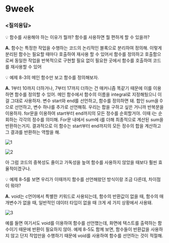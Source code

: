 # 9week

### <질의응답>

<aside>
💡 함수를 사용해야 하는 이유가 뭘까? 함수를 사용하면 뭘 편하게 할 수 있을까?

</aside>

**A.** 함수는 특정한 작업을 수행하는 코드의 논리적인 블록으로 분리하여 정의해. 이렇게 분리된 함수는 필요할 때마다 호출하여 재사용 할 수 있어서 함수를 정의하고 호출함으로써 동일한 작업을 반복적으로 구현할 필요 없이 필요한 곳에서 함수를 호출하여 코드를 재사용할 수 있어

<aside>
💡 예제 8-3의 메인 함수만 보고 함수를 정의해보자.

</aside>

**A.** 1부터 10까지 더하거나, 7부터 17까지 더하는 건 매커니즘 똑같기 때문에 이를 이용하면 함수를 정의할 수 있어. 메인 함수에서 함수의 이름을 integral로 지정해뒀으니 이걸 그대로 사용하자. 변수 start와 end를 선언하고, 함수를 정의하면 돼. 합인 sum을 0으로 선언하고, 변수 하나를 추가로 선언해줘. 우리는 합을 구하고 싶은 거니까 반복문을 이용하자. for문을 이용하여 start부터 end까지의 모든 정수를 순회할거야. 이때 i는 순회하는 각각의 정수를 의미해. For문 내에서 sum에 i를 더해 최종적으로 계산된 sum을 반환하는거지. 결과적으로 이 함수는 start부터 end까지의 모든 정수의 합을 계산하고 그 결과를 반환하는 역할을 해.

![1](https://github.com/hyeyuny/C_pg-3_group-notes-note-1/assets/144858340/74cd4d7d-ba94-459e-97d0-c7af802312d0)

![2](https://github.com/hyeyuny/C_pg-3_group-notes-note-1/assets/144858340/9b187e04-766c-40a8-b845-7592914e9ab3)

아 그럼 코드의 중복성도 줄이고 가독성을 높여 함수를 사용하지 않았을 때보다 훨씬 효율적이겠구나.

<aside>
💡 예제 8-5를 보면 우리가 이때까지 함수를 선언해왔던 방식이랑 조금 다른데, 차이점이 뭐야?

</aside>

**A.** void는 c언어에서 특별한 키워드로 사용되는데, 함수의 반환값이 없을 때, 함수의 매개변수가 없을 때, 일반적인 데이터 타입이 없을 때 크게 세 가지 상황에서 사용돼.

![3](https://github.com/hyeyuny/C_pg-3_group-notes-note-1/assets/144858340/f833b494-eba1-4a73-aeec-ff65ef4c3dd9)

예를 들면 여기서도 void를 이용하여 함수를 선언했는데, 화면에 텍스트를 출력하는 함수이기 때문에 반환이 필요하지 않아. 예제 8-5도 함께 보면, 함수들이 반환값을 사용하지 않고 단지 작업만을 수행하기 때문에 void를 사용하여 함수를 선언하는 것이 적절해.
